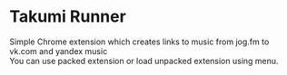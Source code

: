 # Takumi Runner
Simple Chrome extension which creates links to music from jog.fm to vk.com and yandex music  
You can use packed extension or load unpacked extension using menu.

